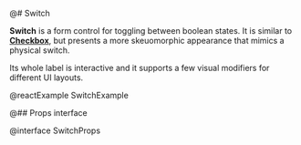 @# Switch

**Switch** is a form control for toggling between boolean states. It is similar to
[**Checkbox**](#core/components/checkbox), but presents a more skeuomorphic appearance that mimics a physical switch.

Its whole label is interactive and it supports a few visual modifiers for different UI layouts.

@reactExample SwitchExample

@## Props interface

@interface SwitchProps
